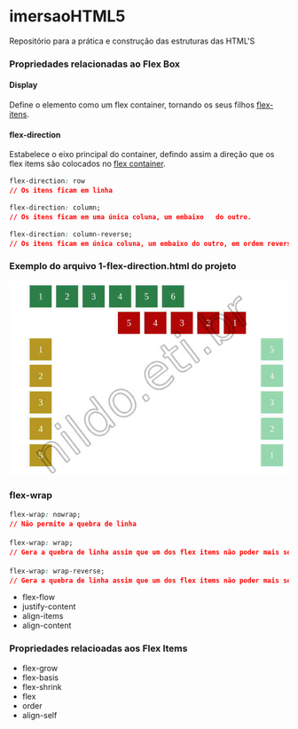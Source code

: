 # imersaoHTML5

Repositório para a prática e construção das estruturas das HTML'S

### Propriedades relacionadas ao Flex Box

#### Display

Define o elemento como um flex container, tornando os seus filhos  [flex-itens](https://github.com/nildoeti/imersaoHTML5/blob/main/flex-box/0-display-flex.html).

#### flex-direction

Estabelece o eixo principal do container, defindo assim a direção que os flex items são colocados no [flex container](https://github.com/nildoeti/imersaoHTML5/blob/main/flex-box/1-flex-direction.html).

```css
flex-direction: row
// Os itens ficam em linha
```

```css
flex-direction: column;
// Os itens ficam em uma única coluna, um embaixo   do outro.
```
```css
flex-direction: column-reverse;
// Os itens ficam em única coluna, um embaixo do outro, em ordem reversa: 3, 2 ...
```
### Exemplo do arquivo 1-flex-direction.html do projeto
![flex-direction](https://github.com/nildoeti/imersaoHTML5/blob/main/flex-box/img/1-flex-direction.jpg)

### flex-wrap
```css
flex-wrap: nowrap;
// Não permite a quebra de linha

flex-wrap: wrap;
// Gera a quebra de linha assim que um dos flex items não poder mais ser compactado.

flex-wrap: wrap-reverse;
// Gera a quebra de linha assim que um dos flex items não poder mais ser compactado, porém na direção contrária, uma linha acima.
```
-   flex-flow
-   justify-content
-   align-items
-   align-content

### Propriedades relacioadas aos Flex Items

-   flex-grow
-   flex-basis
-   flex-shrink
-   flex
-   order
-   align-self
